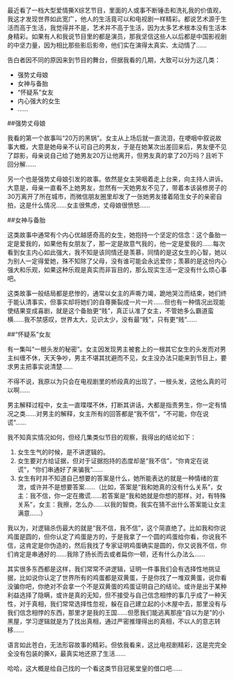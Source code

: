 最近看了一档大型爱情撕X综艺节目，里面的人或事不断锤击和洗礼我的价值观，我这才发现世界如此宽广，他人的生活竟可以和电视剧一样精彩。都说艺术源于生活而高于生活，我觉得并不是，艺术并不高于生活，因为太多艺术根本没有生活本身精彩。如果有人和我说节目里的都是演员，那我坚信这些人以后都是中国影视剧的中坚力量，因为相比那些影后影帝，他们实在演得太真实、太动情了……

告白者因不同的原因来到节目的舞台，但据我看的几期，大致可以分为这几类：

- 强势丈母娘
- 女神与备胎
- “怀疑系”女友
- 内心强大的女生
- ……

##强势丈母娘

我看的第一个故事叫“20万的黑锅”。女主从上场后就一直流泪，在哽咽中叙说故事大概，大意是她母亲不认可自己的男友，于是在她某次出差回来后，男友便不见了踪影，母亲说自己给了她男友20万让他离开，但男友真的拿了20万吗？且听下回分解……

另一个也是强势丈母娘引发的故事。依然是女主哭咽着走上台来，向主持人讲诉。大意是，母亲一直看不上她男友，忽然有一天她男友不见了，带着本该装修房子的30万离开了所在城市，而微信朋友圈里却发了一张她男友搂着陌生女子的亲密自拍，这是什么情况……女主很焦虑，丈母娘很愤怒……

##女神与备胎

这类故事中通常有个内心优越感奇高的女生，她抱持一个坚定的信念：这个备胎一定是爱我的，如果他有女朋友了，那一定是故意气我的，他一定是爱我的……每次看到女主内心如此强大，我不知是该同情还是羡慕，同情的是这女生的心智，她以为别人一定得爱她，殊不知除了父母，没有谁可能会永远爱你；羡慕的是这份内心强大和乐观，如果这种乐观是真实而非盲目的，那么现实生活一定没有什么烦心事吧。

这类故事一般结局都是悲惨的，通常以女主的声嘶力竭，跪地哭泣而结束，她们终于能认清事实，但事实却将她们的自尊撕裂成一片一片……但也有一种情况出现能使结果变成喜剧，就是这个备胎更“贱”，真正认准了女主，不管她多么霸道蛮横……我不禁感叹，世界太大，见识太少，没有最“贱”，只有更“贱”……

##“怀疑系”女友

有一集叫“一根头发的秘密”。女主因发现男主被套上的一根其它女生的头发而对男主纠缠不休，天天争吵，男主不堪其扰避而不见，女主没办法只能来到节目上，要求男主把事实说清楚……

不得不说，我原以为只会在电视剧里的桥段真的出现了，一根头发，这他么真的可以啊……

男主解释过程中，女主一直喋喋不休，打断其讲话，大都是指责男生，你一定有情况之类……对男主的解释，女主所有的回答都是“我不信”，“不可能，你在说谎”……

我不知真实情况如何，但经几集类似节目的观察，我得出的结论如下：

1. 女生生气的时候，是不讲逻辑的。
2. 女生要对方给证据，但对于证据抱持的态度却是“我不信”，“你肯定在说谎”，“你们串通好了来骗我”……
3. 女生有时并不知道自己想要的答案是什么，她所能表达的就是一种情绪的宣泄，或许并不是想要答案……（比如，答案是“我和她真的没有什么关系”，女主：我不信，你一定在撒谎……若答案是“我和她就是你想的那样，对，有特殊关系”，女主：我擦，怎么办……以我的智商，我实在猜不出什么答案能让女主满意……）

我以为，对逻辑杀伤最大的就是“我不信，我不信”，这个简直绝了。比如我和你说鸡蛋是圆的，但你认定了鸡蛋是方的，于是我拿了一个圆的鸡蛋给你看，你说我不信，这肯定是你伪造的，然后我找了专家证明鸡蛋确实是圆的，你又说我不信，你们肯定是串通好的……我除了扬长而去或者扁你一顿，还有什么办法么……

其实很多东西都是这样，我们常常不讲逻辑，证明一件事我们会有选择性地挑证据，比如说你认定了世界所有的鸡蛋都是双黄蛋，于是你找了一堆双黄蛋，说你看没骗你吧，你绝对不会拿一个不是双黄蛋的鸡蛋证明自己的结论。或许是出于某种利益选择了隐瞒，或许是真的无知，但不接受与自己信念相悖的事几乎成了一种天性，对于真相，我们常常选择性忽视，躲在自己建立起的小木屋中去，那里没有与我们信念相悖的东西，那里才是我的王国……但愿我们能逃离那座“自以为是”的小黑屋，学习逻辑就是为了找出真相，通过严密推理得出的真相，不以人的意志转移……

语言如此苍白，无法形容故事的精彩。但依我看来，这比电视剧精彩，这是完完全全没有包装的撕X，最真实地还原了生活……

哈哈，这大概是给自己找的一个看这类节目冠冕堂皇的借口吧……
